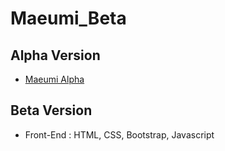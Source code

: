 # Maeumi_Beta

## Alpha Version
* [Maeumi Alpha](https://github.com/yuueuni/IITP_Project)

## Beta Version
* Front-End : HTML, CSS, Bootstrap, Javascript